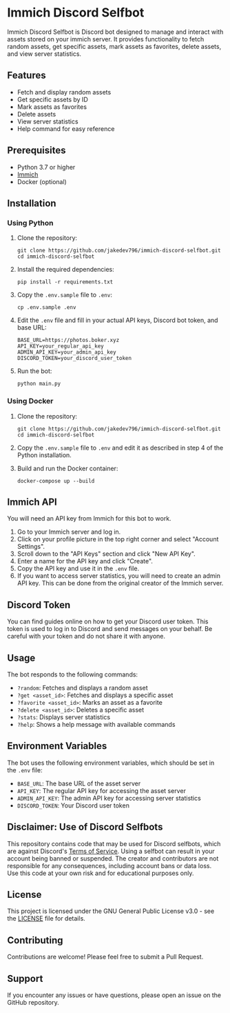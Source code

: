 Immich Discord Selfbot
================
Immich Discord Selfbot is Discord bot designed to manage and interact with assets stored on your immich server. It provides functionality to fetch random assets, get specific assets, mark assets as favorites, delete assets, and view server statistics.

## Features

- Fetch and display random assets
- Get specific assets by ID
- Mark assets as favorites
- Delete assets
- View server statistics
- Help command for easy reference

## Prerequisites

- Python 3.7 or higher
- [Immich](https://github.com/immich-app/immich)
- Docker (optional)

## Installation

### Using Python

1. Clone the repository:
   ```
   git clone https://github.com/jakedev796/immich-discord-selfbot.git
   cd immich-discord-selfbot
   ```

2. Install the required dependencies:
   ```
   pip install -r requirements.txt
   ```

3. Copy the `.env.sample` file to `.env`:
   ```
   cp .env.sample .env
   ```

4. Edit the `.env` file and fill in your actual API keys, Discord bot token, and base URL:
   ```
   BASE_URL=https://photos.boker.xyz
   API_KEY=your_regular_api_key
   ADMIN_API_KEY=your_admin_api_key
   DISCORD_TOKEN=your_discord_user_token
   ```

5. Run the bot:
   ```
   python main.py
   ```

### Using Docker

1. Clone the repository:
   ```
   git clone https://github.com/jakedev796/immich-discord-selfbot.git
   cd immich-discord-selfbot
   ```

2. Copy the `.env.sample` file to `.env` and edit it as described in step 4 of the Python installation.

3. Build and run the Docker container:
   ```
   docker-compose up --build
   ```
## Immich API

You will need an API key from Immich for this bot to work.

1. Go to your Immich server and log in.
2. Click on your profile picture in the top right corner and select "Account Settings".
3. Scroll down to the "API Keys" section and click "New API Key".
4. Enter a name for the API key and click "Create".
5. Copy the API key and use it in the `.env` file.
6. If you want to access server statistics, you will need to create an admin API key. This can be done from the original creator of the Immich server.

## Discord Token

You can find guides online on how to get your Discord user token. This token is used to log in to Discord and send messages on your behalf. Be careful with your token and do not share it with anyone.

## Usage

The bot responds to the following commands:

- `?random`: Fetches and displays a random asset
- `?get <asset_id>`: Fetches and displays a specific asset
- `?favorite <asset_id>`: Marks an asset as a favorite
- `?delete <asset_id>`: Deletes a specific asset
- `?stats`: Displays server statistics
- `?help`: Shows a help message with available commands

## Environment Variables

The bot uses the following environment variables, which should be set in the `.env` file:

- `BASE_URL`: The base URL of the asset server
- `API_KEY`: The regular API key for accessing the asset server
- `ADMIN_API_KEY`: The admin API key for accessing server statistics
- `DISCORD_TOKEN`: Your Discord user token

## Disclaimer: Use of Discord Selfbots

This repository contains code that may be used for Discord selfbots, which are against Discord's [Terms of Service](https://discord.com/terms). Using a selfbot can result in your account being banned or suspended. The creator and contributors are not responsible for any consequences, including account bans or data loss. Use this code at your own risk and for educational purposes only.

## License

This project is licensed under the GNU General Public License v3.0 - see the [LICENSE](LICENSE) file for details.

## Contributing

Contributions are welcome! Please feel free to submit a Pull Request.

## Support

If you encounter any issues or have questions, please open an issue on the GitHub repository.